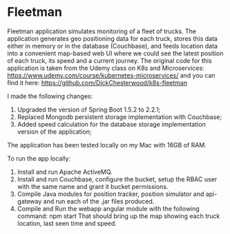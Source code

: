 # Fleetman

Fleetman application simulates monitoring of a fleet of trucks. The application generates geo positioning data for each truck, stores this data either in memory or in the database (Couchbase), and feeds location data into a convenient map-based web UI where we could see the latest position of each truck, its speed and a current journey. The original code for this application is taken from the Udemy class on K8s and Microservices: https://www.udemy.com/course/kubernetes-microservices/ and you can find it here: https://github.com/DickChesterwood/k8s-fleetman

I made the following changes:

1) Upgraded the version of Spring Boot 1.5.2 to 2.2.1;
2) Replaced Mongodb persistent storage implementation with Couchbase;
3) Added speed calculation for the database storage implementation version of the application;

The application has been tested locally on my Mac with 16GB of RAM.

To run the app locally:

1) Install and run Apache ActiveMQ.
2) Install and run Couchbase, configure the bucket, setup the RBAC user with the same name and grant it bucket permissions.
2) Compile Java modules for position tracker, position simulator and api-gateway and run each of the .jar files produced.
4) Compile and Run the webapp angular module with the following command: npm start That should bring up the map showing each truck location, last seen time and speed.
